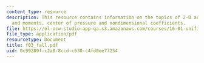```yaml
---
content_type: resource
description: This resource contains information on the topics of 2-D aerodynamic forces
  and moments, center of pressure and nondimensional coefficients.
file: https://ol-ocw-studio-app-qa.s3.amazonaws.com/courses/16-01-unified-engineering-i-ii-iii-iv-fall-2005-spring-2006/0c99289fc2a88ccdc630c4fd0ee77254_f03_fall.pdf
file_type: application/pdf
resourcetype: Document
title: f03_fall.pdf
uid: 0c99289f-c2a8-8ccd-c630-c4fd0ee77254
---
```

